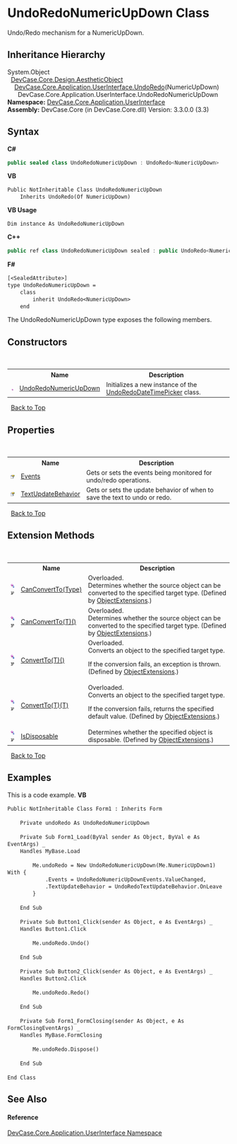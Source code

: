 # UndoRedoNumericUpDown Class
 

Undo/Redo mechanism for a NumericUpDown.


## Inheritance Hierarchy
System.Object<br />&nbsp;&nbsp;<a href="T_DevCase_Core_Design_AestheticObject">DevCase.Core.Design.AestheticObject</a><br />&nbsp;&nbsp;&nbsp;&nbsp;<a href="T_DevCase_Core_Application_UserInterface_UndoRedo_1">DevCase.Core.Application.UserInterface.UndoRedo</a>(NumericUpDown)<br />&nbsp;&nbsp;&nbsp;&nbsp;&nbsp;&nbsp;DevCase.Core.Application.UserInterface.UndoRedoNumericUpDown<br />
**Namespace:**&nbsp;<a href="N_DevCase_Core_Application_UserInterface">DevCase.Core.Application.UserInterface</a><br />**Assembly:**&nbsp;DevCase.Core (in DevCase.Core.dll) Version: 3.3.0.0 (3.3)

## Syntax

**C#**<br />
``` C#
public sealed class UndoRedoNumericUpDown : UndoRedo<NumericUpDown>
```

**VB**<br />
``` VB
Public NotInheritable Class UndoRedoNumericUpDown
	Inherits UndoRedo(Of NumericUpDown)
```

**VB Usage**<br />
``` VB Usage
Dim instance As UndoRedoNumericUpDown
```

**C++**<br />
``` C++
public ref class UndoRedoNumericUpDown sealed : public UndoRedo<NumericUpDown^>
```

**F#**<br />
``` F#
[<SealedAttribute>]
type UndoRedoNumericUpDown =  
    class
        inherit UndoRedo<NumericUpDown>
    end
```

The UndoRedoNumericUpDown type exposes the following members.


## Constructors
&nbsp;<table><tr><th></th><th>Name</th><th>Description</th></tr><tr><td>![Public method](media/pubmethod.gif "Public method")</td><td><a href="M_DevCase_Core_Application_UserInterface_UndoRedoNumericUpDown__ctor">UndoRedoNumericUpDown</a></td><td>
Initializes a new instance of the <a href="T_DevCase_Core_Application_UserInterface_UndoRedoDateTimePicker">UndoRedoDateTimePicker</a> class.</td></tr></table>&nbsp;
<a href="#undoredonumericupdown-class">Back to Top</a>

## Properties
&nbsp;<table><tr><th></th><th>Name</th><th>Description</th></tr><tr><td>![Public property](media/pubproperty.gif "Public property")</td><td><a href="P_DevCase_Core_Application_UserInterface_UndoRedoNumericUpDown_Events">Events</a></td><td>
Gets or sets the events being monitored for undo/redo operations.</td></tr><tr><td>![Public property](media/pubproperty.gif "Public property")</td><td><a href="P_DevCase_Core_Application_UserInterface_UndoRedoNumericUpDown_TextUpdateBehavior">TextUpdateBehavior</a></td><td>
Gets or sets the update behavior of when to save the text to undo or redo.</td></tr></table>&nbsp;
<a href="#undoredonumericupdown-class">Back to Top</a>

## Extension Methods
&nbsp;<table><tr><th></th><th>Name</th><th>Description</th></tr><tr><td>![Public Extension Method](media/pubextension.gif "Public Extension Method")![Code example](media/CodeExample.png "Code example")</td><td><a href="M_DevCase_Core_Extensions_Object_ObjectExtensions_CanConvertTo">CanConvertTo(Type)</a></td><td>Overloaded.  
Determines whether the source object can be converted to the specified target type.
 (Defined by <a href="T_DevCase_Core_Extensions_Object_ObjectExtensions">ObjectExtensions</a>.)</td></tr><tr><td>![Public Extension Method](media/pubextension.gif "Public Extension Method")![Code example](media/CodeExample.png "Code example")</td><td><a href="M_DevCase_Core_Extensions_Object_ObjectExtensions_CanConvertTo__1">CanConvertTo(T)()</a></td><td>Overloaded.  
Determines whether the source object can be converted to the specified target type.
 (Defined by <a href="T_DevCase_Core_Extensions_Object_ObjectExtensions">ObjectExtensions</a>.)</td></tr><tr><td>![Public Extension Method](media/pubextension.gif "Public Extension Method")![Code example](media/CodeExample.png "Code example")</td><td><a href="M_DevCase_Core_Extensions_Object_ObjectExtensions_ConvertTo__1">ConvertTo(T)()</a></td><td>Overloaded.  
Converts an object to the specified target type. 

 If the conversion fails, an exception is thrown.
 (Defined by <a href="T_DevCase_Core_Extensions_Object_ObjectExtensions">ObjectExtensions</a>.)</td></tr><tr><td>![Public Extension Method](media/pubextension.gif "Public Extension Method")![Code example](media/CodeExample.png "Code example")</td><td><a href="M_DevCase_Core_Extensions_Object_ObjectExtensions_ConvertTo__1_1">ConvertTo(T)(T)</a></td><td>Overloaded.  
Converts an object to the specified target type. 

 If the conversion fails, returns the specified default value.
 (Defined by <a href="T_DevCase_Core_Extensions_Object_ObjectExtensions">ObjectExtensions</a>.)</td></tr><tr><td>![Public Extension Method](media/pubextension.gif "Public Extension Method")![Code example](media/CodeExample.png "Code example")</td><td><a href="M_DevCase_Core_Extensions_Object_ObjectExtensions_IsDisposable">IsDisposable</a></td><td>
Determines whether the specified object is disposable.
 (Defined by <a href="T_DevCase_Core_Extensions_Object_ObjectExtensions">ObjectExtensions</a>.)</td></tr></table>&nbsp;
<a href="#undoredonumericupdown-class">Back to Top</a>

## Examples
This is a code example. 
**VB**<br />
``` VB
Public NotInheritable Class Form1 : Inherits Form

    Private undoRedo As UndoRedoNumericUpDown

    Private Sub Form1_Load(ByVal sender As Object, ByVal e As EventArgs) _
    Handles MyBase.Load

        Me.undoRedo = New UndoRedoNumericUpDown(Me.NumericUpDown1) With {
            .Events = UndoRedoNumericUpDownEvents.ValueChanged,
            .TextUpdateBehavior = UndoRedoTextUpdateBehavior.OnLeave
        }

    End Sub

    Private Sub Button1_Click(sender As Object, e As EventArgs) _
    Handles Button1.Click

        Me.undoRedo.Undo()

    End Sub

    Private Sub Button2_Click(sender As Object, e As EventArgs) _
    Handles Button2.Click

        Me.undoRedo.Redo()

    End Sub

    Private Sub Form1_FormClosing(sender As Object, e As FormClosingEventArgs) _
    Handles MyBase.FormClosing

        Me.undoRedo.Dispose()

    End Sub

End Class
```


## See Also


#### Reference
<a href="N_DevCase_Core_Application_UserInterface">DevCase.Core.Application.UserInterface Namespace</a><br />